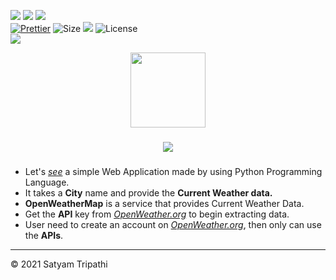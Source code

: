 ![](https://forthebadge.com/images/badges/for-you.svg)
![](http://ForTheBadge.com/images/badges/made-with-python.svg)
![](https://forthebadge.com/images/badges/built-by-developers.svg)</br>
[![Prettier](https://img.shields.io/badge/Code%20Style-Prettier-red.svg)](https://github.com/prettier/prettier)
![Size](https://img.shields.io/github/repo-size/Iamtripathisatyam/Weather_Updates_Notifier?color=red&label=Repo%20Size%20)
![](https://img.shields.io/tokei/lines/github/Iamtripathisatyam/Weather_Updates_Notifier?color=red&label=Lines%20of%20Code)
![License](https://img.shields.io/badge/License-MIT-red.svg)</br>
![](https://profile-counter.glitch.me/{Weather_Updates_Notifier}/count.svg)

<p align="center">
<a href="https://github.com/Iamtripathisatyam/Weather_Updates_Notifier/blob/main/Weather_Forecast.ipynb"><img src="https://cdn.icon-icons.com/icons2/517/PNG/512/cloud_weathe_sun_icon-icons.com_51096.png" width="120"/></a>
</p>


### <h3 align="center"><a href="https://github.com/Iamtripathisatyam/Weather_Updates_Notifier/blob/main/Weather_Forecast.ipynb"><img src="https://img.shields.io/badge/-WEATHER FORECAST-black?logo=python&logoColor=yellow&style=flat-square"></a><h3/>

- Let's [_see_](<a href="https://github.com/Iamtripathisatyam/Weather_Updates_Notifier/blob/main/Weather_Forecast.ipynb">) a simple Web Application made by using Python Programming Language.
- It takes a **City** name and provide the **Current Weather data.**
- **OpenWeatherMap** is a service that provides Current Weather Data.
- Get the **API** key from [*OpenWeather.org*](https://openweathermap.org/api) to begin extracting data.
- User need to create an account on [*OpenWeather.org*](https://openweathermap.org/api), then only can use the **APIs**.
___________________________________

<p>&copy; 2021 Satyam Tripathi</p>
